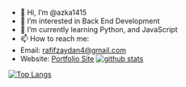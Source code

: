 - 👋 Hi, I’m @azka1415
- 👀 I’m interested in Back End Development 
- 🌱 I’m currently learning Python, and JavaScript
- 📫 How to reach me:
- Email: rafifzaydan4@gmail.com
- Website: [Portfolio Site](https://portfolio-azka-v1.vercel.app/)
[![github stats](https://github-readme-stats.vercel.app/api?username=azka1415&show_icons=true&theme=dracula&count_private=true)](https://github.com/anuraghazra/github-readme-stats)

[![Top Langs](https://github-readme-stats.vercel.app/api/top-langs/?username=azka1415&langs_count=8&layout=compact&theme=dracula)](https://github.com/anuraghazra/github-readme-stats)

